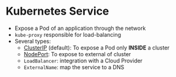 # Kubernetes Service

- Expose a Pod of an application through the network
- `kube-proxy` responsible for load-balancing
- Several types:
  - [ClusterIP](./clusterip.md) (default): To expose a Pod only **INSIDE** a cluster
  - [NodePort](./nodeport.md): To expose to external of cluster
  - `LoadBalancer`: integration with a Cloud Provider
  - `ExternalName`: map the service to a DNS
